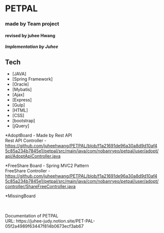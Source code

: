 # PETPAL
### made by Team project
#### revised by juhee Hwang

##### Implementation by Juhee<br>

## Tech

- [JAVA] 
- [Spring Framework] 
- [Oracle]
- [Mybatis]
- [Ajax] 
- [Express]
- [Gulp] 
- [HTML]
- [CSS]
- [bootstrap]
- [jQuery] 

*AdoptBoard - Made by Rest API  
 Rest API Controller - https://github.com/juheehwang/PETPAL/blob/f1a21691de96a30a8d9d10af45c85a234b7845e1/petpal/src/main/java/com/nobanryeo/petpal/user/adopt/api/AdoptApiController.java <br>
  
*FreeShare Board - Spring MVC2 Pattern  
FreeShare Controller - https://github.com/juheehwang/PETPAL/blob/f1a21691de96a30a8d9d10af45c85a234b7845e1/petpal/src/main/java/com/nobanryeo/petpal/user/adopt/controller/ShareFreeController.java

*MissingBoard  

<br>
<br>
Documentation of PETPAL<br>
URL: https://juhee-judy.notion.site/PET-PAL-05f2a4989f63447f814b0673ecf3ab67
